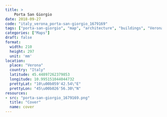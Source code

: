 ```yaml
---
title: > 
    Porta San Giorgio
date: 2018-09-27
code: "italy_verona_porta-san-giorgio_1679169"
tags: ["porta-san-giorgio", "map", "architecture", "buildings", "Verona", "Italy"]
categories: ["Maps"]
draft: false
format:
  width: 210
  height: 297
  unit: 'mm'
location:
  place: "Verona"
  country: "Italy"
  latitude: 45.44897262379853
  longitude: 10.995151044044732
  prettyLat: "10\u00b059'42.54\"E"
  prettyLon: "45\u00b026'56.30\"N"
resources:
- src: "porta-san-giorgio_1679169.png"
  title: "Cover"
  name: cover
---
```

